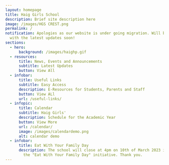 ```yaml
---
layout: homepage
title: Haig Girls School
description: Brief site description here
image: /images/HGS CREST.png
permalink: /
notification: Apologies as our website is under going migration. Will be back
  with the latest updates soon!
sections:
  - hero:
      background: /images/haighp.gif
  - resources:
      title: News, Events and Announcements
      subtitle: Latest Updates
      button: View All
  - infobar:
      title: Useful Links
      subtitle: Easy Access
      description: E-Resources for Students, Parents and Staff
      button: View ALl
      url: /useful-links/
  - infopic:
      title: Calendar
      subtitle: Haig Girls'
      description: Schedule for the Academic Year
      button: View More
      url: /calendar/
      image: /images/calendardemo.png
      alt: calendar demo
  - infobar:
      title: Eat With Your Family Day
      description: The school will close at 4pm on 10th of March 2023 in support of
        the "Eat With Your Family Day" initiative. Thank you.
---
```

